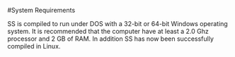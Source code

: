 #System Requirements

SS is compiled to run under DOS with a 32-bit or 64-bit Windows operating system.  It is recommended that the computer have at least a 2.0 Ghz processor and 2 GB of RAM.  In addition SS has now been successfully compiled in Linux. 